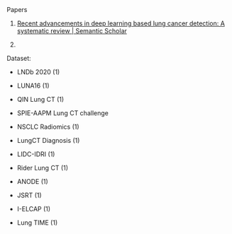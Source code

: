 |     |     |     |     |     |     |
| --- | --- | --- | --- | --- | --- |



Papers

1) [Recent advancements in deep learning based lung cancer detection: A systematic review | Semantic Scholar](https://www.semanticscholar.org/paper/Recent-advancements-in-deep-learning-based-lung-A-Dodia-Annappa/8ce59fc3278341136e8f2eddbc800635cc0bf686)

2) 



Dataset:

* LNDb 2020 (1)

* LUNA16  (1)

* QIN Lung CT (1) 

* SPIE-AAPM Lung CT challenge

* NSCLC Radiomics (1)

* LungCT Diagnosis (1)

* LIDC-IDRI (1)

* Rider Lung CT (1)

* ANODE (1)

* JSRT (1)

* I-ELCAP (1)

* Lung TIME (1)
